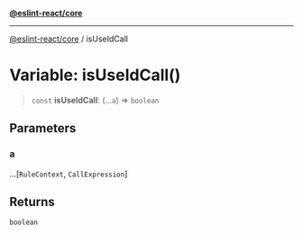 [**@eslint-react/core**](../README.md)

***

[@eslint-react/core](../README.md) / isUseIdCall

# Variable: isUseIdCall()

> `const` **isUseIdCall**: (...`a`) => `boolean`

## Parameters

### a

...\[`RuleContext`, `CallExpression`\]

## Returns

`boolean`
